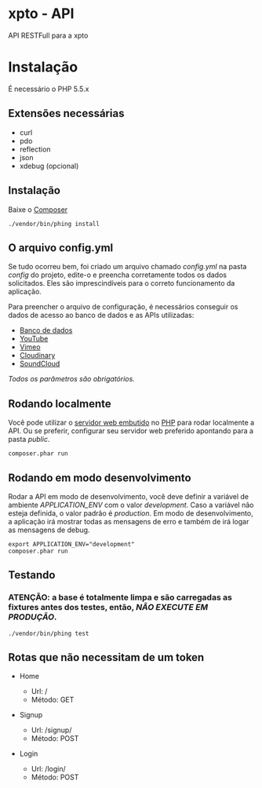 xpto - API
=============

API RESTFull para a xpto

Instalação
==========

É necessário o PHP 5.5.x

## Extensões necessárias
- curl
- pdo
- reflection
- json
- xdebug (opcional)

## Instalação
Baixe o [Composer](https://getcomposer.org/)

```
./vendor/bin/phing install
```

## O arquivo config.yml
Se tudo ocorreu bem, foi criado um arquivo chamado *config.yml* na pasta *config* do projeto, edite-o e preencha corretamente
todos os dados solicitados. Eles são imprescindíveis para o correto funcionamento da aplicação.

Para preencher o arquivo de configuração, é necessários conseguir os dados de acesso ao banco de dados e as APIs utilizadas:
- [Banco de dados](http://silex.sensiolabs.org/doc/providers/doctrine.html)
- [YouTube](https://developers.google.com/youtube/registering_an_application)
- [Vimeo](http://developer.vimeo.com/apps)
- [Cloudinary](http://cloudinary.com/)
- [SoundCloud](https://developers.soundcloud.com/docs/api/guide)

*Todos os parâmetros são obrigatórios.*

## Rodando localmente
Você pode utilizar o [servidor web embutido](http://php.net/manual/pt_BR/features.commandline.webserver.php) no [PHP](http://www.php.net)
para rodar localmente a API. Ou se preferir, configurar seu servidor web preferido apontando para a pasta *public*.
```
composer.phar run
```

## Rodando em modo desenvolvimento
Rodar a API em modo de desenvolvimento, você deve definir a variável de ambiente *APPLICATION_ENV* com o valor *development*.
Caso a variável não esteja definida, o valor padrão é *production*.
Em modo de desenvolvimento, a aplicação irá mostrar todas as mensagens de erro e também de irá logar as mensagens de 
debug.
```
export APPLICATION_ENV="development"
composer.phar run
```

## Testando
### ATENÇÃO: a base é totalmente limpa e são carregadas as fixtures antes dos testes, então, *NÃO EXECUTE EM PRODUÇÃO*.

```
./vendor/bin/phing test
```

## Rotas que não necessitam de um token
- Home
  - Url: /
  - Método: GET

- Signup
  - Url: /signup/
  - Método: POST

- Login
  - Url: /login/
  - Método: POST